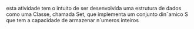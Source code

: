 esta atividade tem o intuito de ser desenvolvida uma estrutura de dados como uma Classe, chamada Set, que implementa um conjunto dinˆamico S que tem a capacidade de armazenar n´umeros inteiros
